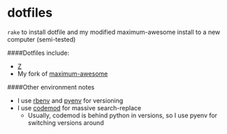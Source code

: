 dotfiles
========
`rake` to install dotfile and my modified maximum-awesome install to a new computer (semi-tested)

####Dotfiles include:

* [Z](https://github.com/rupa/z)
* My fork of [maximum-awesome](https://github.com/thataustin/maximum-awesome)

####Other environment notes

* I use [rbenv](https://github.com/sstephenson/rbenv) and [pyenv](https://github.com/yyuu/pyenv) for versioning
* I use [codemod](https://github.com/facebook/codemod) for massive search-replace
    * Usually, codemod is behind python in versions, so I use pyenv for switching versions around
